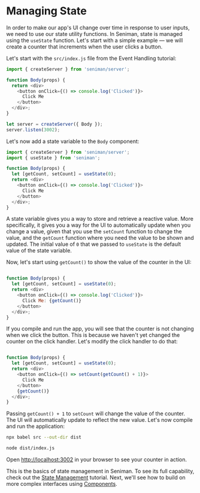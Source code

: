 # Managing State

In order to make our app's UI change over time in response to user inputs, we need to use our state utility functions. In Seniman, state is managed using the `useState` function. Let's start with a simple example — we will create a counter that increments when the user clicks a button.

Let's start with the `src/index.js` file from the Event Handling tutorial:

```js
import { createServer } from 'seniman/server';

function Body(props) {
  return <div>
    <button onClick={() => console.log('Clicked')}>
      Click Me
    </button>
  </div>;
}

let server = createServer({ Body });
server.listen(3002);
```

Let's now add a state variable to the `Body` component:

```js
import { createServer } from 'seniman/server';
import { useState } from 'seniman';

function Body(props) {
  let [getCount, setCount] = useState(0);
  return <div>
    <button onClick={() => console.log('Clicked')}>
      Click Me
    </button>
  </div>;
}
```

A state variable gives you a way to store and retrieve a reactive value. More specifically, it gives you a way for the UI to automatically update when you change a value, given that you use the `setCount` function to change the value, and the `getCount` function where you need the value to be shown and updated. The initial value of `0` that we passed to `useState` is the default value of the state variable.

Now, let's start using `getCount()` to show the value of the counter in the UI:

```js

function Body(props) {
  let [getCount, setCount] = useState(0);
  return <div>
    <button onClick={() => console.log('Clicked')}>
      Click Me: {getCount()}
    </button>
  </div>;
}
```

If you compile and run the app, you will see that the counter is not changing when we click the button. This is because we haven't yet changed the counter on the click handler. Let's modify the click handler to do that:

```js

function Body(props) {
  let [getCount, setCount] = useState(0);
  return <div>
    <button onClick={() => setCount(getCount() + 1)}>
      Click Me
    </button>
    {getCount()}
  </div>;
}
```

Passing `getCount() + 1` to `setCount` will change the value of the counter. The UI will automatically update to reflect the new value. Let's now compile and run the application:

```bash
npx babel src --out-dir dist

node dist/index.js
```

Open [http://localhost:3002](http://localhost:3002) in your browser to see your counter in action. 

This is the basics of state management in Seniman. To see its full capability, check out the [State Management](/docs/state-management) tutorial. Next, we'll see how to build on more complex interfaces using [Components](/docs/components).